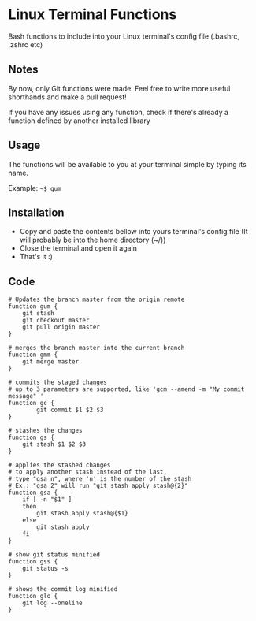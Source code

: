 # Linux Terminal Functions
Bash functions to include into your Linux terminal's config file (.bashrc, .zshrc etc)

## Notes
By now, only Git functions were made. Feel free to write more useful shorthands and make a pull request!

If you have any issues using any function, check if there's already a function defined by another installed library

## Usage
The functions will be available to you at your terminal simple by typing its name.

Example:  ` ~$ gum `

## Installation
- Copy and paste the contents bellow into yours terminal's config file (It will probably be into the home directory (~/))
- Close the terminal and open it again
- That's it :)

## Code
```
# Updates the branch master from the origin remote
function gum {
	git stash
	git checkout master
	git pull origin master
}

# merges the branch master into the current branch
function gmm {
	git merge master
}

# commits the staged changes
# up to 3 parameters are supported, like 'gcm --amend -m "My commit message" '
function gc {
        git commit $1 $2 $3
}

# stashes the changes
function gs {
	git stash $1 $2 $3
}

# applies the stashed changes
# to apply another stash instead of the last,
# type "gsa n", where 'n' is the number of the stash
# Ex.: "gsa 2" will run "git stash apply stash@{2}"
function gsa {
	if [ -n "$1" ]
	then
		git stash apply stash@{$1}
	else
		git stash apply
	fi
}

# show git status minified
function gss {
	git status -s
}

# shows the commit log minified
function glo {
    git log --oneline
}
```
